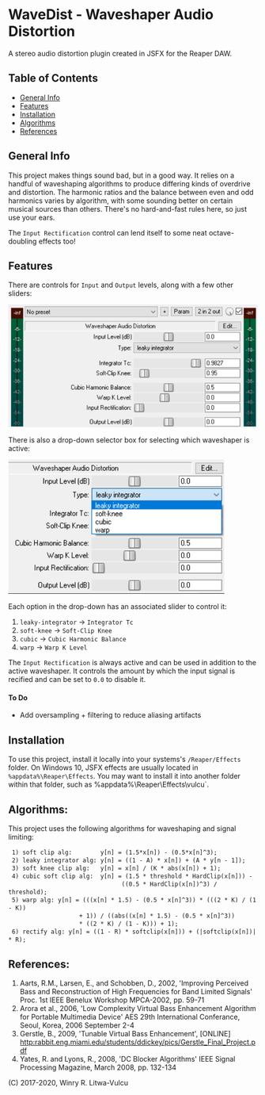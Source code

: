 # WaveDist - Waveshaper Audio Distortion #
A stereo audio distortion plugin created in JSFX for the Reaper DAW.

## Table of Contents ##
* [General Info](#general-info)
* [Features](#features)
* [Installation](#installation)
* [Algorithms](#technologies)
* [References](#references)

## General Info
This project makes things sound bad, but in a good way. It relies on a handful of waveshaping algorithms to produce differing kinds of overdrive and distortion. The harmonic ratios and the balance between even and odd harmonics varies by algorithm, with some sounding better on certain musical sources than others. There's no hard-and-fast rules here, so just use your ears.

The `Input Rectification` control can lend itself to some neat octave-doubling effects too!

## Features ##
There are controls for `Input` and `Output` levels, along with a few other sliders:

![Main User Interface](./images/wavedist-ui-main.png)

There is also a drop-down selector box for selecting which waveshaper is active:

![Algorithm Drop-down Selector](./images/wavedist-ui-dropdown.png)

Each option in the drop-down has an associated slider to control it:
1) `leaky-integrator` -> `Integrator Tc`
2) `soft-knee` -> `Soft-Clip Knee`
3) `cubic` -> `Cubic Harmonic Balance`
4) `warp` -> `Warp K Level`

The `Input Rectification` is always active and can be used in addition to the active waveshaper. It controls the amount by which the input signal is recified and can be set to `0.0` to disable it.

#### To Do ####
* Add oversampling + filtering to reduce aliasing artifacts

## Installation
To use this project, install it locally into your systems's `/Reaper/Effects` folder. On Windows 10, JSFX effects are usually located in `%appdata%\Reaper\Effects`. You may want to install it into another folder within that folder, such as %appdata%\Reaper\Effects\vulcu`.

## Algorithms: ##
This project uses the following algorithms for waveshaping and signal limiting:
```
 1) soft clip alg:        y[n] = (1.5*x[n]) - (0.5*x[n]^3);
 2) leaky integrator alg: y[n] = ((1 - A) * x[n]) + (A * y[n - 1]);
 3) soft knee clip alg:   y[n] = x[n] / (K * abs(x[n]) + 1);
 4) cubic soft clip alg:  y[n] = (1.5 * threshold * HardClip(x[n])) -
                                ((0.5 * HardClip(x[n])^3) / threshold);
 5) warp alg: y[n] = (((x[n] * 1.5) - (0.5 * x[n]^3)) * (((2 * K) / (1 - K))
                    + 1)) / ((abs((x[n] * 1.5) - (0.5 * x[n]^3)) 
                    * ((2 * K) / (1 - K))) + 1);
 6) rectify alg: y[n] = ((1 - R) * softclip(x[n])) + (|softclip(x[n])| * R);
```

## References: ##
1)  Aarts, R.M., Larsen, E., and Schobben, D., 2002, 'Improving Perceived Bass and Reconstruction of High Frequencies for Band Limited Signals' Proc. 1st IEEE Benelux Workshop MPCA-2002, pp. 59-71
 2) Arora et al., 2006, 'Low Complexity Virtual Bass Enhancement Algorithm for Portable Multimedia Device' AES 29th International Conferance, Seoul, Korea, 2006 September 2-4
 3) Gerstle, B., 2009, 'Tunable Virtual Bass Enhancement', [ONLINE] <http:rabbit.eng.miami.edu/students/ddickey/pics/Gerstle_Final_Project.pdf>
 4) Yates, R. and Lyons, R., 2008, 'DC Blocker Algorithms' IEEE Signal Processing Magazine, March 2008, pp. 132-134

(C) 2017-2020, Winry R. Litwa-Vulcu
